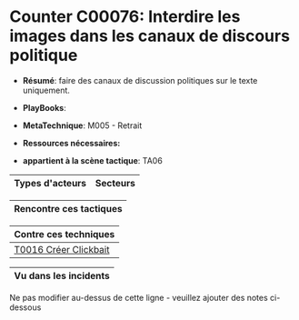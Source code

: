 # Counter C00076: Interdire les images dans les canaux de discours politique

* **Résumé**: faire des canaux de discussion politiques sur le texte uniquement.

* **PlayBooks**:

* **MetaTechnique**: M005 - Retrait

* **Ressources nécessaires:**

* **appartient à la scène tactique**: TA06


|Types d'acteurs |Secteurs |
|----------- |------- |



|Rencontre ces tactiques |
|---------------------- |



|Contre ces techniques |
|------------------------- |
|[T0016 Créer Clickbait](../../generated_pages/techniques/T0016.md) |



|Vu dans les incidents |
|----------------- |


Ne pas modifier au-dessus de cette ligne - veuillez ajouter des notes ci-dessous